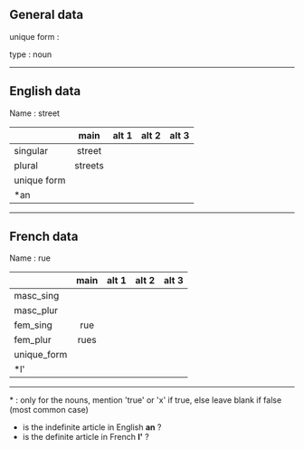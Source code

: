 ## General data

unique form :

type : noun

---

## English data

Name : street

|             |  main   | alt 1 | alt 2 | alt 3 |
| :---------- | :-----: | :---: | :---: | ----- |
| singular    | street  |       |       |       |
| plural      | streets |       |       |       |
| unique form |         |       |       |       |
| \*an        |         |       |       |       |

---

## French data

Name : rue

|             | main | alt 1 | alt 2 | alt 3 |
| :---------- | :--: | :---: | :---: | :---: |
| masc_sing   |      |       |       |       |
| masc_plur   |      |       |       |       |
| fem_sing    | rue  |       |       |       |
| fem_plur    | rues |       |       |       |
| unique_form |      |       |       |       |
| \*l'        |      |       |       |       |

---

\* : only for the nouns, mention 'true' or 'x' if true, else leave blank if false (most common case)

- is the indefinite article in English **an** ?
- is the definite article in French **l'** ?
